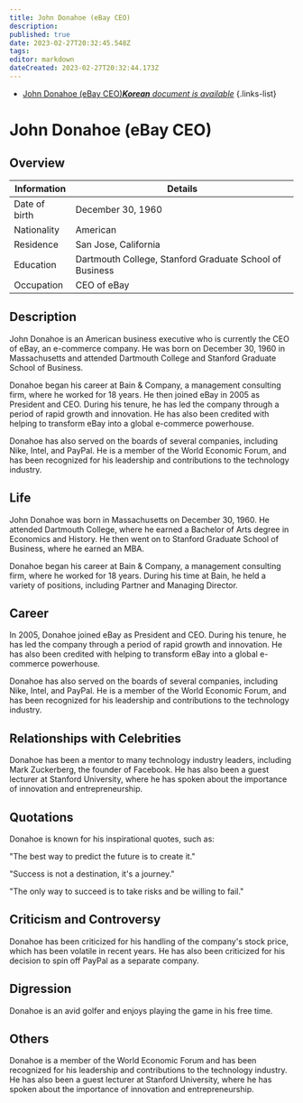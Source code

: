 ```yaml
---
title: John Donahoe (eBay CEO)
description: 
published: true
date: 2023-02-27T20:32:45.548Z
tags: 
editor: markdown
dateCreated: 2023-02-27T20:32:44.173Z
---
```


- [John Donahoe (eBay CEO)***Korean** document is available*](/ko/Knowledge-base/Dictionary/Person/john-donahoe-ebay-ceo)
{.links-list}


# John Donahoe (eBay CEO)

## Overview

| Information | Details |
| ---------- | ------- |
| Date of birth | December 30, 1960 |
| Nationality | American |
| Residence | San Jose, California |
| Education | Dartmouth College, Stanford Graduate School of Business |
| Occupation | CEO of eBay |

## Description
John Donahoe is an American business executive who is currently the CEO of eBay, an e-commerce company. He was born on December 30, 1960 in Massachusetts and attended Dartmouth College and Stanford Graduate School of Business.

Donahoe began his career at Bain & Company, a management consulting firm, where he worked for 18 years. He then joined eBay in 2005 as President and CEO. During his tenure, he has led the company through a period of rapid growth and innovation. He has also been credited with helping to transform eBay into a global e-commerce powerhouse.

Donahoe has also served on the boards of several companies, including Nike, Intel, and PayPal. He is a member of the World Economic Forum, and has been recognized for his leadership and contributions to the technology industry.

## Life
John Donahoe was born in Massachusetts on December 30, 1960. He attended Dartmouth College, where he earned a Bachelor of Arts degree in Economics and History. He then went on to Stanford Graduate School of Business, where he earned an MBA.

Donahoe began his career at Bain & Company, a management consulting firm, where he worked for 18 years. During his time at Bain, he held a variety of positions, including Partner and Managing Director.

## Career
In 2005, Donahoe joined eBay as President and CEO. During his tenure, he has led the company through a period of rapid growth and innovation. He has also been credited with helping to transform eBay into a global e-commerce powerhouse.

Donahoe has also served on the boards of several companies, including Nike, Intel, and PayPal. He is a member of the World Economic Forum, and has been recognized for his leadership and contributions to the technology industry.

## Relationships with Celebrities
Donahoe has been a mentor to many technology industry leaders, including Mark Zuckerberg, the founder of Facebook. He has also been a guest lecturer at Stanford University, where he has spoken about the importance of innovation and entrepreneurship.

## Quotations
Donahoe is known for his inspirational quotes, such as:

"The best way to predict the future is to create it."

"Success is not a destination, it's a journey."

"The only way to succeed is to take risks and be willing to fail."

## Criticism and Controversy
Donahoe has been criticized for his handling of the company's stock price, which has been volatile in recent years. He has also been criticized for his decision to spin off PayPal as a separate company.

## Digression
Donahoe is an avid golfer and enjoys playing the game in his free time.

## Others
Donahoe is a member of the World Economic Forum and has been recognized for his leadership and contributions to the technology industry. He has also been a guest lecturer at Stanford University, where he has spoken about the importance of innovation and entrepreneurship.